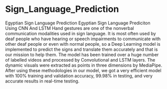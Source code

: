 # Sign_Language_Prediction
Egyptian Sign Language Prediction
Egyptian Sign Language Prediciton Using CNN And LSTM
Hand gestures are one of the nonverbal communication modalities used in sign language. It is most often used by deaf people who have hearing or speech impairments to communicate with other deaf people or even with normal people, so a Deep Learning model is implemented to predict the signs and translate them accurately and that is our mission to help them. The model has been trained over a huge number of labelled videos and processed by Convolutional and LSTM layers. The dynamic visuals were extracted as points in three dimensions by MediaPipe. After using these methodologies in our model, we got a very efficient model with 100% training and validation accuracy, 99.98% in testing, and very accurate results in real-time testing.
